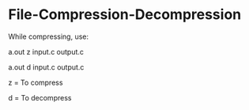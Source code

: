 # File-Compression-Decompression

While compressing, use:

a.out z input.c output.c

a.out d input.c output.c


z = To compress

d = To decompress
